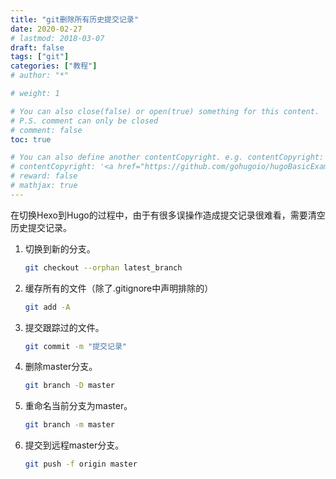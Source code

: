 ```yaml
---
title: "git删除所有历史提交记录"
date: 2020-02-27
# lastmod: 2018-03-07
draft: false
tags: ["git"]
categories: ["教程"]
# author: "*"

# weight: 1

# You can also close(false) or open(true) something for this content.
# P.S. comment can only be closed
# comment: false
toc: true

# You can also define another contentCopyright. e.g. contentCopyright: "This is another copyright."
# contentCopyright: '<a href="https://github.com/gohugoio/hugoBasicExample" rel="noopener" target="_blank">See origin</a>'
# reward: false
# mathjax: true
---
```


​        在切换Hexo到Hugo的过程中，由于有很多误操作造成提交记录很难看，需要清空历史提交记录。

<!--more-->

1. 切换到新的分支。

   ```bash
   git checkout --orphan latest_branch
   ```

2. 缓存所有的文件（除了.gitignore中声明排除的）

    ```bash
    git add -A
    ```

3. 提交跟踪过的文件。

   ```bash
   git commit -m "提交记录"
   ```

4. 删除master分支。

    ```bash
    git branch -D master
    ```

5. 重命名当前分支为master。

    ```bash
    git branch -m master
    ```

6. 提交到远程master分支。

    ```bash
    git push -f origin master
    ```
